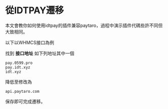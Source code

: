 # 從IDTPAY遷移

本文會教你如何使用idtpay的插件兼容paytaro，過程中演示插件代碼些許不同但大致相同。  

以下以WHMCS接口為例  

找到 **接口地址** 如下列地址其中一個  
```
pay.0599.pro
pay.idt.xyz
idt.xyz
```
降低至修改為    
```
api.paytaro.com
```
保存即可完成遷移。